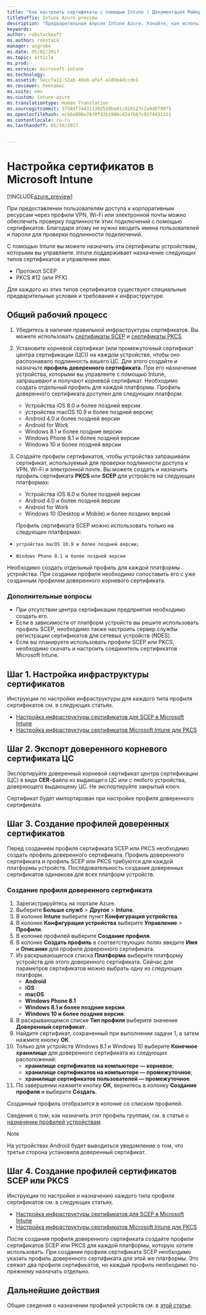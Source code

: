 ```yaml
---
title: "Как настроить сертификаты с помощью Intune | Документация Майкрософт"
titleSuffix: Intune Azure preview
description: "Предварительная версия Intune Azure. Узнайте, как использовать Intune для создания и назначения сертификатов, которые помогают защитить подключения Wi-Fi, VPN и другие подключения."
keywords: 
author: robstackmsft
ms.author: robstack
manager: angrobe
ms.date: 05/02/2017
ms.topic: article
ms.prod: 
ms.service: microsoft-intune
ms.technology: 
ms.assetid: 5eccfa11-52ab-49eb-afef-a185b4dccde1
ms.reviewer: heenamac
ms.suite: ems
ms.custom: intune-azure
ms.translationtype: Human Translation
ms.sourcegitcommit: 3758df744311392528be01c826527c2a9d879975
ms.openlocfilehash: ecb6a806e7870fd2b1986c4247607c9374431151
ms.contentlocale: ru-ru
ms.lasthandoff: 05/10/2017


---
```


# <a name="how-to-configure-certificates-in-microsoft-intune"></a>Настройка сертификатов в Microsoft Intune

[!INCLUDE[azure_preview](../includes/azure_preview.md)]

При предоставлении пользователям доступа к корпоративным ресурсам через профили VPN, Wi-Fi или электронной почты можно обеспечить проверку подлинности этих подключений с помощью сертификатов. Благодаря этому не нужно вводить имена пользователей и пароли для проверки подлинности подключений.

С помощью Intune вы можете назначить эти сертификаты устройствам, которыми вы управляете. Intune поддерживает назначение следующих типов сертификатов и управление ими:

- Протокол SCEP
- PKCS #12 (или PFX)

Для каждого из этих типов сертификатов существуют специальные предварительные условия и требования к инфраструктуре.

## <a name="general-workflow"></a>Общий рабочий процесс

1. Убедитесь в наличии правильной инфраструктуры сертификатов. Вы можете использовать [сертификаты SCEP](configure-certificate-infrastructure-for-scep.md) и [сертификаты PKCS](configure-certificate-infrastructure-for-pfx.md).
2. Установите корневой сертификат (или промежуточный сертификат центра сертификации (ЦС)) на каждом устройстве, чтобы оно распознавало подлинность вашего ЦС. Для этого создайте и назначьте **профиль доверенного сертификата**. При его назначении устройства, которыми вы управляете с помощью Intune, запрашивают и получают корневой сертификат. Необходимо создать отдельный профиль для каждой платформы. Профиль доверенного сертификата доступен для следующих платформ:
    - Устройства iOS 8.0 и более поздней версии
    - устройства macOS 10.9 и более поздней версии;
    - Android 4.0 и более поздней версии
    - Android for Work
    - Windows 8.1 и более поздние версии
    - Windows Phone 8.1 и более поздней версии
    - Windows 10 и более поздней версии
3. Создайте профили сертификатов, чтобы устройства запрашивали сертификат, используемый для проверки подлинности доступа к VPN, Wi-Fi и электронной почте. Вы можете создать и назначить профиль сертификата **PKCS** или **SCEP** для устройств на следующих платформах:
    - Устройства iOS 8.0 и более поздней версии
    - Android 4.0 и более поздней версии
    - Android for Work
    - Windows 10 (Desktop и Mobile) и более поздних версий

    Профиль сертификата SCEP можно использовать только на следующих платформах:

-     устройства macOS 10.9 и более поздней версии;
-     Windows Phone 8.1 и более поздней версии

Необходимо создать отдельный профиль для каждой платформы устройства. При создании профиля необходимо сопоставить его с уже созданным профилем доверенного корневого сертификата.

### <a name="further-considerations"></a>Дополнительные вопросы

- При отсутствии центра сертификации предприятия необходимо создать его.
- Если в зависимости от платформ устройств вы решите использовать профиль SCEP, необходимо также настроить сервер службы регистрации сертификатов для сетевых устройств (NDES).
- Если вы планируете использовать профили SCEP или PKCS, необходимо скачать и настроить соединитель сертификатов Microsoft Intune.


## <a name="step-1--configure-your-certificate-infrastructure"></a>Шаг 1. Настройка инфраструктуры сертификатов

Инструкции по настройке инфраструктуры для каждого типа профиля сертификатов см. в следующих статьях.

- [Настройка инфраструктуры сертификатов для SCEP в Microsoft Intune](configure-certificate-infrastructure-for-scep.md)
- [Настройка инфраструктуры сертификатов Microsoft Intune для PKCS](configure-certificate-infrastructure-for-pfx.md)


## <a name="step-2---export-your-trusted-root-ca-certificate"></a>Шаг 2. Экспорт доверенного корневого сертификата ЦС

Экспортируйте доверенный корневой сертификат центра сертификации (ЦС) в виде **CER**-файла из выдающего ЦС или с любого устройства, доверяющего выдающему ЦС. Не экспортируйте закрытый ключ.

Сертификат будет импортирован при настройке профиля доверенного сертификата.

## <a name="step-3-create-trusted-certificate-profiles"></a>Шаг 3. Создание профилей доверенных сертификатов
Перед созданием профиля сертификата SCEP или PKCS необходимо создать профиль доверенного сертификата. Профиль доверенного сертификата и профиль SCEP или PKCS требуются для каждой платформы устройств. Последовательность создания доверенных сертификатов одинакова для всех платформ устройств.

### <a name="to-create-a-trusted-certificate-profile"></a>Создание профиля доверенного сертификата

1. Зарегистрируйтесь на портале Azure.
2. Выберите **Больше служб** > **Другое** > **Intune**.
3. В колонке **Intune** выберите пункт **Конфигурация устройства**.
2. В колонке **Конфигурация устройства** выберите **Управление** > **Профили**.
3. В колонке профилей выберите **Создание профиля**.
4. В колонке **Создать профиль** в соответствующих полях введите **Имя** и **Описание** для профиля доверенного сертификата.
5. Из раскрывающегося списка **Платформа** выберите платформу устройств для этого доверенного сертификата. Сейчас для параметров сертификатов можно выбрать одну из следующих платформ.
    - **Android**
    - **iOS**
    - **macOS**
    - **Windows Phone 8.1**
    - **Windows 8.1 и более поздние версии**
    - **Windows 10 и более поздние версии**.
6. В раскрывающемся списке **Тип профиля** выберите значение **Доверенный сертификат**.
7. Найдите сертификат, сохраненный при выполнении задачи 1, а затем нажмите кнопку **ОК**.
8. Только для устройств Windows 8.1 и Windows 10 выберите **Конечное хранилище** для доверенного сертификата из следующих расположений:
    - **хранилище сертификатов на компьютере — корневое**;
    - **хранилище сертификатов на компьютере — промежуточное**;
    - **хранилище сертификатов пользователей — промежуточное**.
8. По завершении нажмите кнопку **ОК**, вернитесь в колонку **Создание профиля** и выберите **Создать**.

Созданный профиль отобразится в колонке со списком профилей.

Сведения о том, как назначить этот профиль группам, см. в статье о [назначении профилей устройствам](how-to-assign-device-profiles.md).


> [!Note]
> На устройствах Android будет выводиться уведомление о том, что третья сторона установила доверенный сертификат.

## <a name="step-4-create-scep-or-pkcs-certificate-profiles"></a>Шаг 4. Создание профилей сертификатов SCEP или PKCS

Инструкции по настройке и назначению каждого типа профиля сертификатов см. в следующих статьях.

- [Настройка инфраструктуры сертификатов для SCEP в Microsoft Intune](configure-certificate-infrastructure-for-scep.md)
- [Настройка инфраструктуры сертификатов Microsoft Intune для PKCS](configure-certificate-infrastructure-for-pfx.md)

После создания профиля доверенного сертификата создайте профили сертификатов SCEP или PKCS для каждой платформы, которую хотите использовать. При создании профиля сертификата SCEP необходимо указать профиль доверенного сертификата для этой же платформы. Это свяжет два профиля сертификатов, но каждый профиль необходимо по-прежнему назначать отдельно.


## <a name="next-steps"></a>Дальнейшие действия
Общие сведения о назначении профилей устройств см. в [этой статье](how-to-assign-device-profiles.md).

